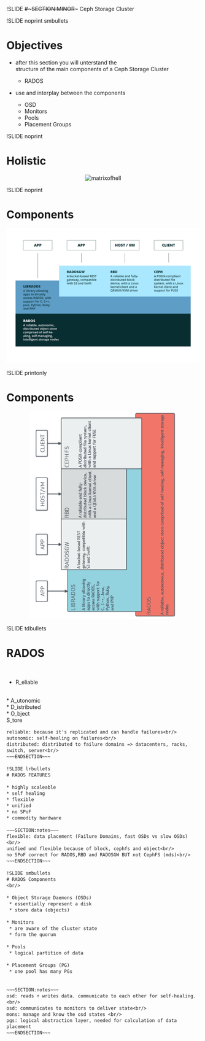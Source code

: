 !SLIDE 
#~~~SECTION:MINOR~~~ Ceph Storage Cluster 

!SLIDE noprint smbullets

# Objectives

* after this section you will unterstand the <br/>
 structure of the main components of a Ceph Storage Cluster <br/>
  * RADOS<br/>


* use and interplay between the components<br/>
  * OSD
  * Monitors
  * Pools
  * Placement Groups

!SLIDE noprint
# Holistic
<center><img src="./../../_images/holistic.png" style="width:800px;height:600px " alt="matrixofhell"/></center>



!SLIDE noprint
# Components
<center><img src="./_images/stack.png" style="width:800px;" alt="ceph_stack"/></center>

!SLIDE printonly
# Components
<center><img src="./_images/stack_rotated.png" style="height:540px;" alt="ceph_stack"/></center>

!SLIDE tdbullets
# RADOS

<br/>

* R_eliable
<br/>
* A_utonomic
<br/>
* D_istributed
<br/>
* O_bject 
<br/>S_tore


~~~SECTION:notes~~~
reliable: because it's replicated and can handle failures<br/>
autonomic: self-healing on failures<br/>
distributed: distributed to failure domains => datacenters, racks, switch, server<br/>
~~~ENDSECTION~~~

!SLIDE lrbullets 
# RADOS FEATURES

* highly scaleable
* self healing
* flexible
* unified
* no SPoF
* commodity hardware

~~~SECTION:notes~~~
flexible: data placement (Failure Domains, fast OSDs vs slow OSDs)<br/>
unified und flexible because of block, cephfs and object<br/>
no SPoF correct for RADOS,RBD and RADOSGW BUT not CephFS (mds)<br/>
~~~ENDSECTION~~~

!SLIDE smbullets
# RADOS Components
<br/>

* Object Storage Daemons (OSDs)
 * essentially represent a disk
 * store data (objects)

* Monitors
 * are aware of the cluster state
 * form the quorum 

* Pools
 * logical partition of data

* Placement Groups (PG)
 * one pool has many PGs


~~~SECTION:notes~~~
osd: reads + writes data. communicate to each other for self-healing.<br/>
osd: communicates to monitors to deliver state<br/>
mons: manage and know the osd states <br/>
pgs: logical abstraction layer, needed for calculation of data placement 
~~~ENDSECTION~~~
